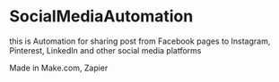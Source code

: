 # SocialMediaAutomation
this is Automation for sharing post from Facebook pages to Instagram, Pinterest, LinkedIn and other social media platforms

Made in Make.com, Zapier
